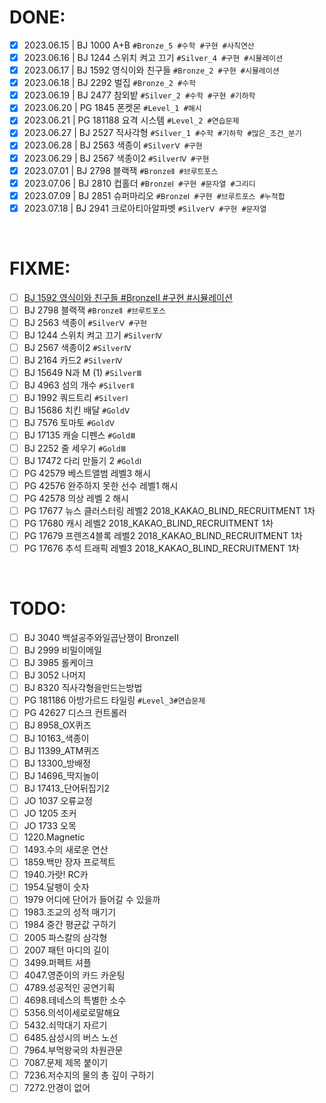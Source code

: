 <!-- Solved -->

# DONE:

- [x] 2023.06.15 | BJ 1000 A+B `#Bronze_5 #수학 #구현 #사칙연산`
- [x] 2023.06.16 | BJ 1244 스위치 켜고 끄기 `#Silver_4 #구현 #시뮬레이션`
- [x] 2023.06.17 | BJ 1592 영식이와 친구들 `#Bronze_2 #구현 #시뮬레이션`
- [x] 2023.06.18 | BJ 2292 벌집 `#Bronze_2 #수학`
- [x] 2023.06.19 | BJ 2477 참외밭 `#Silver_2 #수학 #구현 #기하학`
- [x] 2023.06.20 | PG 1845 폰켓몬 `#Level_1 #해시`
- [x] 2023.06.21 | PG 181188 요격 시스템 `#Level_2 #연습문제`
- [x] 2023.06.27 | BJ 2527 직사각형 `#Silver_1 #수학 #기하학 #많은_조건_분기`
- [x] 2023.06.28 | BJ 2563 색종이 `#SilverⅤ #구현`
- [x] 2023.06.29 | BJ 2567 색종이2 `#SilverⅣ #구현`
- [x] 2023.07.01 | BJ 2798 블랙잭 `#BronzeⅡ #브루트포스`
- [x] 2023.07.06 | BJ 2810 컵홀더 `#BronzeⅠ #구현 #문자열 #그리디`
- [x] 2023.07.09 | BJ 2851 슈퍼마리오 `#BronzeⅠ #구현 #브루트포스 #누적합`
- [x] 2023.07.18 | BJ 2941 크로아티아알파벳 `#SilverⅤ #구현 #문자열`

<br />

<!-- Failed -->

# FIXME:

- [ ] [BJ 1592 영식이와 친구들 #BronzeⅡ #구현 #시뮬레이션](Problem\Failed\Baekjoon\Bronze\Ⅱ\BJ_1592_영식이와_친구들\BJ_1592_영식이와_친구들_Bronze_2.md)
- [ ] BJ 2798 블랙잭 `#BronzeⅡ #브루트포스`
- [ ] BJ 2563 색종이 `#SilverⅤ #구현`
- [ ] BJ 1244 스위치 켜고 끄기 `#SilverⅣ`
- [ ] BJ 2567 색종이2 `#SilverⅣ`
- [ ] BJ 2164 카드2 `#SilverⅣ`
- [ ] BJ 15649 N과 M (1) `#SilverⅢ`
- [ ] BJ 4963 섬의 개수 `#SilverⅡ`
- [ ] BJ 1992 쿼드트리 `#SilverⅠ`
- [ ] BJ 15686 치킨 배달 `#GoldⅤ`
- [ ] BJ 7576 토마토 `#GoldⅤ`
- [ ] BJ 17135 캐슬 디펜스 `#GoldⅢ`
- [ ] BJ 2252 줄 세우기 `#GoldⅢ`
- [ ] BJ 17472 다리 만들기 2 `#GoldⅠ`
- [ ] PG 42579 베스트앨범 레벨3 해시
- [ ] PG 42576 완주하지 못한 선수 레벨1 해시
- [ ] PG 42578 의상 레벨 2 해시
- [ ] PG 17677 뉴스 클러스터링 레벨2 2018_KAKAO_BLIND_RECRUITMENT 1차
- [ ] PG 17680 캐시 레벨2 2018_KAKAO_BLIND_RECRUITMENT 1차
- [ ] PG 17679 프렌즈4블록 레벨2 2018_KAKAO_BLIND_RECRUITMENT 1차
- [ ] PG 17676 추석 트래픽 레벨3 2018_KAKAO_BLIND_RECRUITMENT 1차

<br />

<!-- Unsolved -->

# TODO:

- [ ] BJ 3040 백설공주와일곱난쟁이 BronzeⅡ
- [ ] BJ 2999 비밀이메일
- [ ] BJ 3985 롤케이크
- [ ] BJ 3052 나머지
- [ ] BJ 8320 직사각형을만드는방법
- [ ] PG 181186 아방가르드 타일링 `#Level_3#연습문제`
- [ ] PG 42627 디스크 컨트롤러
- [ ] BJ 8958_OX퀴즈
- [ ] BJ 10163\_색종이
- [ ] BJ 11399_ATM퀴즈
- [ ] BJ 13300\_방배정
- [ ] BJ 14696\_딱지놀이
- [ ] BJ 17413\_단어뒤집기2
- [ ] JO 1037 오류교정
- [ ] JO 1205 조커
- [ ] JO 1733 오목
- [ ] 1220.Magnetic
- [ ] 1493.수의 새로운 연산
- [ ] 1859.백만 장자 프로젝트
- [ ] 1940.가랏! RC카
- [ ] 1954.달팽이 숫자
- [ ] 1979 어디에 단어가 들어갈 수 있을까
- [ ] 1983.조교의 성적 매기기
- [ ] 1984 중간 평균값 구하기
- [ ] 2005 파스칼의 삼각형
- [ ] 2007 패턴 마디의 길이
- [ ] 3499.퍼펙트 셔플
- [ ] 4047.영준이의 카드 카운팅
- [ ] 4789.성공적인 공연기획
- [ ] 4698.테네스의 특별한 소수
- [ ] 5356.의석이세로로말해요
- [ ] 5432.쇠막대기 자르기
- [ ] 6485.삼성시의 버스 노선
- [ ] 7964.부먹왕국의 차원관문
- [ ] 7087.문제 제목 붙이기
- [ ] 7236.저수지의 물의 총 깊이 구하기
- [ ] 7272.안경이 없어

<br />
